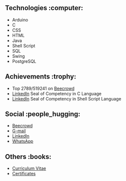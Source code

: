 <div>
  <h2>Technologies :computer:</h2>
  
  * Arduino
  * C
  * CSS
  * HTML
  * Java
  * Shell Script
  * SQL
  * Swing
  * PostgreSQL
</div>

<div>
  <h2>Achievements :trophy:</h2>
  
  * Top 2789/519241 on <a href="https://www.beecrowd.com.br/judge/pt/profile/853225">Beecrowd</a>
  * <a href="https://www.linkedin.com/in/gabriel-cavalcante-225076242/">LinkedIn</a> Seal of Competency in C Language
  * <a href="https://www.linkedin.com/in/gabriel-cavalcante-225076242/">LinkedIn</a> Seal of Competency in Shell Script Language
</div>

<div>
  <h2>Social :people_hugging:</h2>
  
  * <a href="https://www.beecrowd.com.br/judge/pt/profile/853225">Beecrowd</a>
  * <a href="mailto:gabriel.lcifba@gmail.com">G-mail</a>
  * <a href="https://www.linkedin.com/in/gabriel-cavalcante-225076242">LinkedIn</a>
  * <a href="http://wa.me/5574981343313">WhatsApp</a>
</div>

<div>
  <h2>Others :books:</h2>
  
  * <a href="https://zolppy.github.io/zolppy">Curriculum Vitae</a>
  * <a href="https://drive.google.com/drive/folders/1d0CI4v6SahD471GgcGoZ1BvCuf5F-Am-?usp=drive_link">Certificates</a>
</div>

